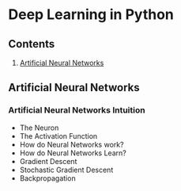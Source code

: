 Deep Learning in Python
===========================

## Contents
1. [Artificial Neural Networks](#artificial-neural-networks)

## Artificial Neural Networks

### Artificial Neural Networks Intuition

* The Neuron
* The Activation Function
* How do Neural Networks work?
* How do Neural Networks Learn?
* Gradient Descent
* Stochastic Gradient Descent
* Backpropagation
